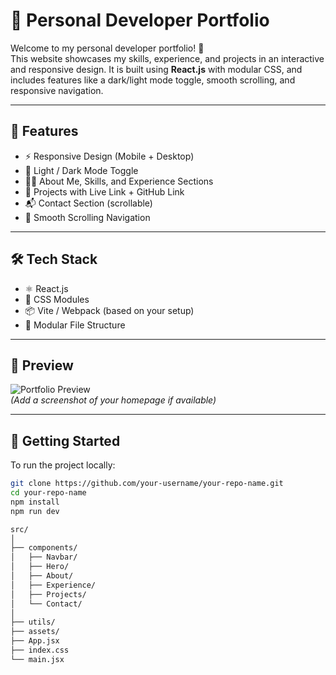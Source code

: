 # 💼 Personal Developer Portfolio

Welcome to my personal developer portfolio! 🚀  
This website showcases my skills, experience, and projects in an interactive and responsive design. It is built using **React.js** with modular CSS, and includes features like a dark/light mode toggle, smooth scrolling, and responsive navigation.

---

## 🌟 Features

- ⚡ Responsive Design (Mobile + Desktop)
- 🌙 Light / Dark Mode Toggle
- 🧑‍💻 About Me, Skills, and Experience Sections
- 💼 Projects with Live Link + GitHub Link
- 📬 Contact Section (scrollable)
- 🧭 Smooth Scrolling Navigation

---

## 🛠️ Tech Stack

- ⚛️ React.js
- 🎨 CSS Modules
- 📦 Vite / Webpack (based on your setup)
- 📁 Modular File Structure

---

## 📸 Preview

![Portfolio Preview](./preview.png)  
*(Add a screenshot of your homepage if available)*

---

## 🚀 Getting Started

To run the project locally:

```bash
git clone https://github.com/your-username/your-repo-name.git
cd your-repo-name
npm install
npm run dev

src/
│
├── components/
│   ├── Navbar/
│   ├── Hero/
│   ├── About/
│   ├── Experience/
│   ├── Projects/
│   └── Contact/
│
├── utils/
├── assets/
├── App.jsx
├── index.css
└── main.jsx
